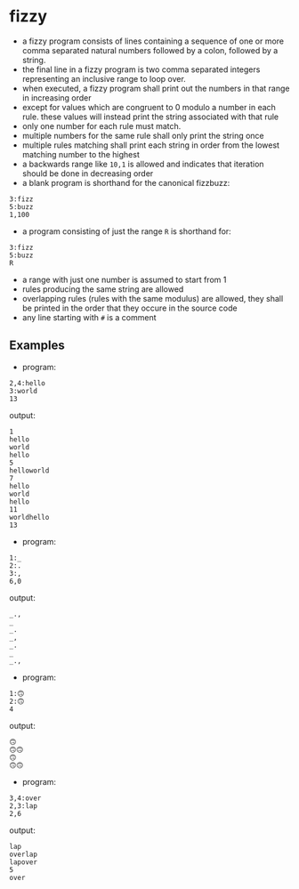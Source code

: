 # fizzy
- a fizzy program consists of lines containing a sequence of one or more comma separated natural numbers followed by a colon, followed by a string.
- the final line in a fizzy program is two comma separated integers representing an inclusive range to loop over.
- when executed, a fizzy program shall print out the numbers in that range in increasing order
- except for values which are congruent to 0 modulo a number in each rule. these values will instead print the string associated with that rule
- only one number for each rule must match.
- multiple numbers for the same rule shall only print the string once
- multiple rules matching shall print each string in order from the lowest matching number to the highest
- a backwards range like `10,1` is allowed and indicates that iteration should be done in decreasing order
- a blank program is shorthand for the canonical fizzbuzz:
```
3:fizz
5:buzz
1,100
```

- a program consisting of just the range `R` is shorthand for:
```
3:fizz
5:buzz
R
```

- a range with just one number is assumed to start from 1
- rules producing the same string are allowed
- overlapping rules (rules with the same modulus) are allowed, they shall be printed in the order that they occure in the source code
- any line starting with `#` is a comment

## Examples
- program:
```
2,4:hello
3:world
13
```
output:
```
1
hello
world
hello
5
helloworld
7
hello
world
hello
11
worldhello
13
```

- program:
```
1:_
2:.
3:,
6,0
```
output:
```
_.,
_
_.
_,
_.
_
_.,
```

- program:
```
1:🙃
2:🙃
4
```
output:
```
🙃
🙃🙃
🙃
🙃🙃
```

- program:
```
3,4:over
2,3:lap
2,6
```
output:
```
lap
overlap
lapover
5
over
```
